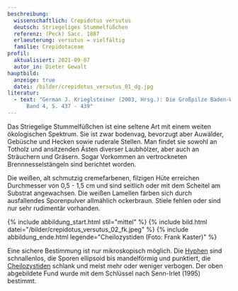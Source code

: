 ```yaml
---
beschreibung:
  wissenschaftlich: Crepidotus versutus
  deutsch: Striegeliges Stummelfüßchen
  referenz: (Peck) Sacc. 1887
  erlaeuterung: versutus = vielfältig
  familie: Crepidotaceae
profil:
  aktualisiert: 2021-09-07
  autor_in: Dieter Gewalt
hauptbild:
  anzeige: true
  datei: /bilder/crepidotus_versutus_01_dg.jpg
literatur:
  - text: "German J. Krieglsteiner (2003, Hrsg.): Die Großpilze Baden-Württembergs
      Band 4, S. 437 - 439"
---
```

Das Striegelige Stummelfüßchen ist eine seltene Art mit einem weiten ökologischen Spektrum. Sie ist zwar bodenvag, bevorzugt aber Auwälder, Gebüsche und Hecken sowie ruderale Stellen. Man findet sie sowohl an Totholz und ansitzenden Ästen diverser Laubhölzer, aber auch an Sträuchern und Gräsern. Sogar Vorkommen an vertrockneten Brennnesselstängeln sind berichtet worden.

Die weißen, alt schmutzig cremefarbenen, filzigen Hüte erreichen Durchmesser von 0,5 - 1,5 cm und sind seitlich oder mit dem Scheitel am Substrat angewachsen. Die weißen Lamellen färben sich durch ausfallendes Sporenpulver allmählich ockerbraun. Stiele fehlen oder sind nur sehr rudimentär vorhanden.

{% include abbildung_start.html stil="mittel" %}
{% include bild.html datei="/bilder/crepidotus_versutus_02_fk.jpeg" %}
{% include abbildung_ende.html legende="Cheilozystiden (Foto: Frank Kaster)" %}

Eine sichere Bestimmung ist nur mikroskopisch möglich. Die [Hyphen](Hyphen "Glossar") sind schnallenlos, die Sporen ellipsoid bis mandelförmig und punktiert, die [Cheilozystiden](Cheilozystiden "Glossar") schlank und meist mehr oder weniger verbogen. Der oben abgebildete Fund wurde mit dem Schlüssel nach Senn-Irlet (1995) bestimmt.